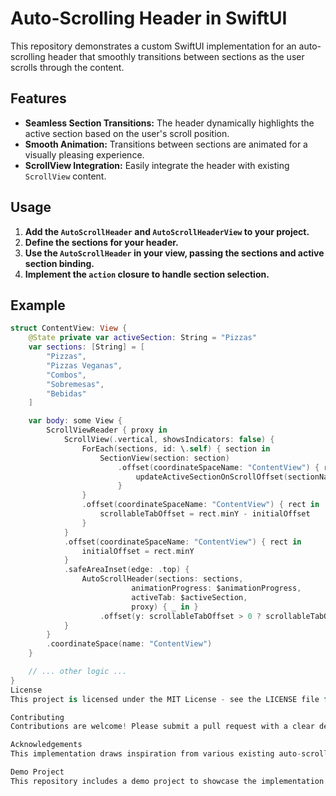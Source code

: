 # Auto-Scrolling Header in SwiftUI

This repository demonstrates a custom SwiftUI implementation for an auto-scrolling header that smoothly transitions between sections as the user scrolls through the content.

## Features

- **Seamless Section Transitions:** The header dynamically highlights the active section based on the user's scroll position.
- **Smooth Animation:** Transitions between sections are animated for a visually pleasing experience.
- **ScrollView Integration:** Easily integrate the header with existing `ScrollView` content.

## Usage

1. **Add the `AutoScrollHeader` and `AutoScrollHeaderView` to your project.**
2. **Define the sections for your header.**
3. **Use the `AutoScrollHeader` in your view, passing the sections and active section binding.**
4. **Implement the `action` closure to handle section selection.**

## Example

```swift
struct ContentView: View {
    @State private var activeSection: String = "Pizzas"
    var sections: [String] = [
        "Pizzas",
        "Pizzas Veganas",
        "Combos",
        "Sobremesas",
        "Bebidas"
    ]

    var body: some View {
        ScrollViewReader { proxy in
            ScrollView(.vertical, showsIndicators: false) {
                ForEach(sections, id: \.self) { section in
                    SectionView(section: section)
                        .offset(coordinateSpaceName: "ContentView") { rect in
                            updateActiveSectionOnScrollOffset(sectionName: section, sectionOffset: rect)
                        }
                }
                .offset(coordinateSpaceName: "ContentView") { rect in
                    scrollableTabOffset = rect.minY - initialOffset
                }
            }
            .offset(coordinateSpaceName: "ContentView") { rect in
                initialOffset = rect.minY
            }
            .safeAreaInset(edge: .top) {
                AutoScrollHeader(sections: sections,
                           animationProgress: $animationProgress,
                           activeTab: $activeSection,
                           proxy) { _ in }
                    .offset(y: scrollableTabOffset > 0 ? scrollableTabOffset : 0)
            }
        }
        .coordinateSpace(name: "ContentView")
    }

    // ... other logic ...
}
License
This project is licensed under the MIT License - see the LICENSE file for details.

Contributing
Contributions are welcome! Please submit a pull request with a clear description of your changes.

Acknowledgements
This implementation draws inspiration from various existing auto-scrolling header solutions.

Demo Project
This repository includes a demo project to showcase the implementation in action. You can build and run the demo to see how the auto-scrolling header works. ```
